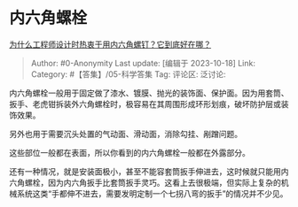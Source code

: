 # 内六角螺栓
[为什么工程师设计时热衷于用内六角螺钉？它到底好在哪？](https://www.zhihu.com/question/621032579/answer/3254041366)

> Author: #0-Anonymity
> Last update: [编辑于 2023-10-18]
> Link:
> Category: #【答集】/05-科学答集 
> Tag:
> 评论区:
> 泛讨论:

内六角螺栓一般用于固定做了漆水、镀膜、抛光的装饰面、保护面。因为用套筒、扳手、老虎钳拆装外六角螺栓时，极容易在其周围形成环形划痕，破坏防护层或装饰效果。

另外也用于需要沉头处置的气动面、滑动面，消除勾挂、剐蹭问题。

这些部位一般都在表面，所以你看到的内六角螺栓一般都在外露部分。

还有一种情况，就是安装面极小，甚至不能容套筒扳手伸进去，这时候就只能用内六角螺栓，因为内六角扳手比套筒扳手灵巧。这看上去很极端，但实际上复杂的机械系统这类“手都伸不进去，需要发明定制一个七拐八弯的扳手”的情况并不少见。